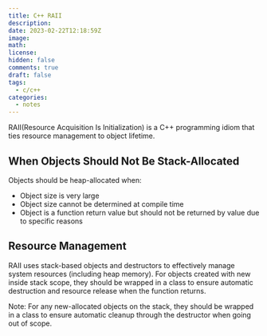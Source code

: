 ```yaml
---
title: C++ RAII
description:
date: 2023-02-22T12:18:59Z
image:
math:
license:
hidden: false
comments: true
draft: false
tags:
  - c/c++
categories:
  - notes
---
```


RAII(Resource Acquisition Is Initialization) is a C++ programming idiom that ties resource management to object lifetime.

## When Objects Should Not Be Stack-Allocated

Objects should be heap-allocated when:

- Object size is very large
- Object size cannot be determined at compile time
- Object is a function return value but should not be returned by value due to specific reasons

## Resource Management

RAII uses stack-based objects and destructors to effectively manage system resources (including heap memory). For objects created with new inside stack scope, they should be wrapped in a class to ensure automatic destruction and resource release when the function returns.

Note: For any new-allocated objects on the stack, they should be wrapped in a class to ensure automatic cleanup through the destructor when going out of scope.
